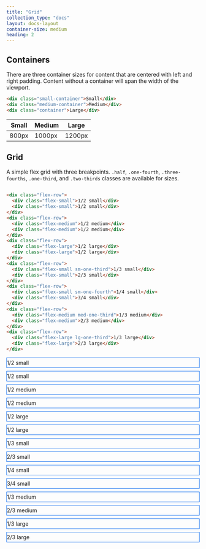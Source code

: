 ```yaml
---
title: "Grid"
collection_type: "docs"
layout: docs-layout
container-size: medium
heading: 2
---
```


<style>
.example {
  margin-bottom: .5rem;
  padding-top: .25rem;
  padding-bottom: .25rem;
  border: 1px solid #0366ee;
  font-weight: 400;
}
</style>

## Containers

There are three container sizes for content that are centered with left and right padding. Content without a container will span the width of the viewport.

~~~ html
<div class="small-container">Small</div>
<div class="medium-container">Medium</div>
<div class="container">Large</div>
~~~

<table>
  <thead>
    <tr>
      <th>Small</th>
      <th>Medium</th>
      <th>Large</th>
    </tr>
  </thead>
  <tbody>
    <tr>
      <td>800px</td>
      <td>1000px</td>
      <td>1200px</td>
    </tr>
  </tbody>
</table>

## Grid
A simple flex grid with three breakpoints. <code>.half</code>, <code>.one-fourth</code>, <code>.three-fourths</code>, <code>.one-third</code>, and <code>.two-thirds</code> classes are available for sizes.

~~~ html

<div class="flex-row">
  <div class="flex-small">1/2 small</div>
  <div class="flex-small">1/2 small</div>
</div>
<div class="flex-row">
  <div class="flex-medium">1/2 medium</div>
  <div class="flex-medium">1/2 medium</div>
</div>
<div class="flex-row">
  <div class="flex-large">1/2 large</div>
  <div class="flex-large">1/2 large</div>
</div>
<div class="flex-row">
  <div class="flex-small sm-one-third">1/3 small</div>
  <div class="flex-small">2/3 small</div>
</div>
<div class="flex-row">
  <div class="flex-small sm-one-fourth">1/4 small</div>
  <div class="flex-small">3/4 small</div>
</div>
<div class="flex-row">
  <div class="flex-medium med-one-third">1/3 medium</div>
  <div class="flex-medium">2/3 medium</div>
</div>
<div class="flex-row">
  <div class="flex-large lg-one-third">1/3 large</div>
  <div class="flex-large">2/3 large</div>
</div>
~~~

<div class="flex-row">
  <div class="flex-small example">1/2 small</div>
  <div class="flex-small example">1/2 small</div>
</div>
<div class="flex-row">
  <div class="flex-medium example">1/2 medium</div>
  <div class="flex-medium example">1/2 medium</div>
</div>
<div class="flex-row">
  <div class="flex-large example">1/2 large</div>
  <div class="flex-large example">1/2 large</div>
</div>
<div class="flex-row">
  <div class="flex-small example sm-one-third">1/3 small</div>
  <div class="flex-small example">2/3 small</div>
</div>
<div class="flex-row">
  <div class="flex-small example sm-one-fourth">1/4 small</div>
  <div class="flex-small example">3/4 small</div>
</div>
<div class="flex-row">
  <div class="flex-medium example med-one-third">1/3 medium</div>
  <div class="flex-medium example">2/3 medium</div>
</div>
<div class="flex-row">
  <div class="flex-large example lg-one-third">1/3 large</div>
  <div class="flex-large example">2/3 large</div>
</div>
